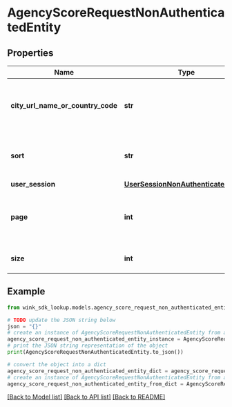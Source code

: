# AgencyScoreRequestNonAuthenticatedEntity


## Properties

Name | Type | Description | Notes
------------ | ------------- | ------------- | -------------
**city_url_name_or_country_code** | **str** | Unique url name for city or country code for country. | [optional] 
**sort** | **str** | Choose the criteria you want the results sorted on. | 
**user_session** | [**UserSessionNonAuthenticatedEntity**](UserSessionNonAuthenticatedEntity.md) |  | 
**page** | **int** | The page to paginate to. Note: Page uses a 0-based index. | [default to 0]
**size** | **int** | The result size to return. | [default to 6]

## Example

```python
from wink_sdk_lookup.models.agency_score_request_non_authenticated_entity import AgencyScoreRequestNonAuthenticatedEntity

# TODO update the JSON string below
json = "{}"
# create an instance of AgencyScoreRequestNonAuthenticatedEntity from a JSON string
agency_score_request_non_authenticated_entity_instance = AgencyScoreRequestNonAuthenticatedEntity.from_json(json)
# print the JSON string representation of the object
print(AgencyScoreRequestNonAuthenticatedEntity.to_json())

# convert the object into a dict
agency_score_request_non_authenticated_entity_dict = agency_score_request_non_authenticated_entity_instance.to_dict()
# create an instance of AgencyScoreRequestNonAuthenticatedEntity from a dict
agency_score_request_non_authenticated_entity_from_dict = AgencyScoreRequestNonAuthenticatedEntity.from_dict(agency_score_request_non_authenticated_entity_dict)
```
[[Back to Model list]](../README.md#documentation-for-models) [[Back to API list]](../README.md#documentation-for-api-endpoints) [[Back to README]](../README.md)


